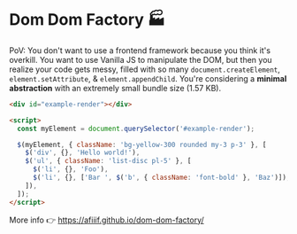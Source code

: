 # Dom Dom Factory 🏭

PoV:
You don't want to use a frontend framework because you think it's overkill.
You want to use Vanilla JS to manipulate the DOM,
but then you realize your code gets messy, filled with so many
`document.createElement`, `element.setAttribute`, & `element.appendChild`.
You're considering a **minimal abstraction** with an extremely small bundle size (1.57 KB).

```html
<div id="example-render"></div>

<script>
  const myElement = document.querySelector('#example-render');

  $(myElement, { className: 'bg-yellow-300 rounded my-3 p-3' }, [
    $('div', {}, 'Hello world!'),
    $('ul', { className: 'list-disc pl-5' }, [
      $('li', {}, 'Foo'),
      $('li', {}, ['Bar ', $('b', { className: 'font-bold' }, 'Baz')]),
    ]),
  ]);
</script>
```

More info 👉 https://afiiif.github.io/dom-dom-factory/
